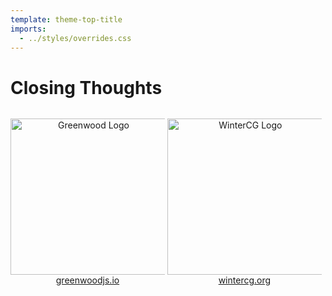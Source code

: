 ```yaml
---
template: theme-top-title
imports:
  - ../styles/overrides.css
---
```


<style>
  p {
    display: inline-block;
    padding: 0!important;
    width: 49%!important;
    text-align: center!important;
  }

  p img {
    height: 250px;
  }

  hr {
    display: none;
  }
</style>

# Closing Thoughts

![Greenwood Logo](/assets/greenwood-logo.png)
<a href="https://www.greenwoodjs.io" title="Greenwood website">greenwoodjs.io</a>

![WinterCG Logo](/assets/wintercg-logo.svg)
<a href="https://wintercg.org/" title="WinterCG website">wintercg.org</a>